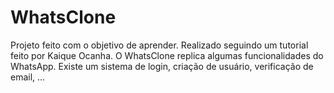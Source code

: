 # WhatsClone
Projeto feito com o objetivo de aprender. Realizado seguindo um tutorial feito por Kaique Ocanha. O WhatsClone replica algumas funcionalidades do WhatsApp. Existe um sistema de login, criação de usuário, verificação de email, ...
